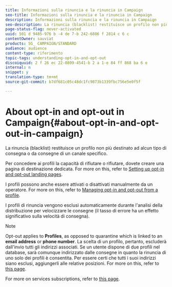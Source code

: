```yaml
---
title: Informazioni sulla rinuncia e la rinuncia in Campaign
seo-title: Informazioni sulla rinuncia e la rinuncia in Campaign
description: Informazioni sulla rinuncia e la rinuncia in Campaign
seo-description: La rinuncia (blacklist) restituisce un profilo non più destinato ad alcun tipo di consegna o da consegne di un canale specifico.
page-status-flag: never-activated
uuid: 501 d 9485-976 b -4 de 7-b 242-6886 f 2814 c 6 c
contentOwner: sauviat
products: SG_ CAMPAIGN/STANDARD
audience: audience
content-type: riferimento
topic-tags: understanding-opt-in-and-opt-out
discoiquuid: 2 f 26 ec 22-0809-4541-b 2 a 1-e 84 ff 868 ba 6 e
internal: n
snippet: y
translation-type: tm+mt
source-git-commit: b7df681c05c48dc1fc9873b1339fbc756e5e0f5f

---
```



# About opt-in and opt-out in Campaign{#about-opt-in-and-opt-out-in-campaign}

La rinuncia (blacklist) restituisce un profilo non più destinato ad alcun tipo di consegna o da consegne di un canale specifico.

Per concedere ai profili la capacità di rifiutare o rifiutare, dovete creare una pagina di destinazione dedicata. For more on this, refer to [Setting up opt-in and opt-out landing pages](../../audiences/using/managing-opt-in-and-opt-out-in-campaign.md#setting-up-opt-in-and-opt-out-landing-pages).

I profili possono anche essere attivati o disattivati manualmente da un operatore. For more on this, refer to [Managing opt-in and opt-out from a profile](../../audiences/using/managing-opt-in-and-opt-out-in-campaign.md#managing-opt-in-and-opt-out-from-a-profile).

I profili di rinuncia vengono esclusi automaticamente durante l'analisi della distribuzione per velocizzare le consegne (il tasso di errore ha un effetto significativo sulla velocità di consegna).

>[!NOTE]
>
>Opt-out applies to **Profiles**, as opposed to quarantine which is linked to an **email address** or **phone number**. La scelta di un profilo, pertanto, escluderà dall'invio tutti gli indirizzi associati. Se un utente dispone di due profili nel database, sarà comunque indirizzato dalle consegne in quanto la rinuncia di uno solo dei profili è consentita. Per essere certi che tutti i suoi indirizzi siano esclusi, aggiungerli alle relative posizioni. For more on this, refer to [this page](../../sending/using/understanding-quarantine-management.md#identifying-quarantined-addresses-for-the-entire-platform).

For more on services subscriptions, refer to [this page](../../audiences/using/about-subscriptions.md).
